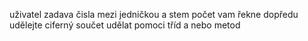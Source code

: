 uživatel zadava čisla mezi jedničkou a stem počet vam řekne dopředu udělejte ciferný součet
udělat pomoci tříd a nebo metod
